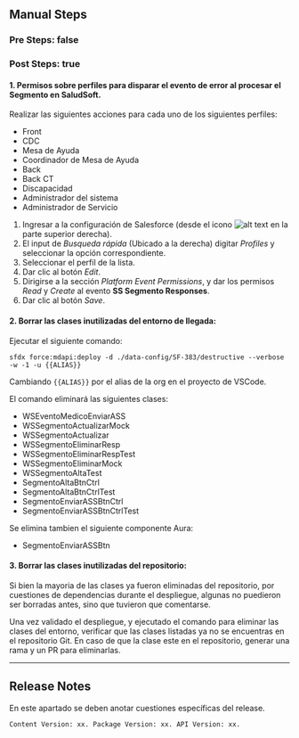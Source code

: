 ## Manual Steps
### Pre Steps: false

### Post Steps: true

#### 1. Permisos sobre perfiles para disparar el evento de error al procesar el Segmento en SaludSoft.

Realizar las siguientes acciones para cada uno de los siguientes perfiles:

* Front
* CDC
* Mesa de Ayuda
* Coordinador de Mesa de Ayuda
* Back
* Back CT
* Discapacidad
* Administrador del sistema
* Administrador de Servicio

1. Ingresar a la configuración de Salesforce (desde el icono ![alt text](https://res.cloudinary.com/hy4kyit2a/f_auto,fl_lossy,q_70/learn/modules/starting_force_com/starting_tour/images/es-MX/02e863126fef084a82dc1f96dea047ff_lex_setup_gear.png "Setup") en la parte superior derecha).
2. El input de *Busqueda rápida* (Ubicado a la derecha) digitar *Profiles* y seleccionar la opción correspondiente.
3. Seleccionar el perfil de la lista.
4. Dar clic al botón *Edit*.
5. Dirigirse a la sección *Platform Event Permissions*, y dar los permisos *Read* y *Create* al evento **SS Segmento Responses**.
6. Dar clic al botón *Save*.


#### 2. Borrar las clases inutilizadas del entorno de llegada:

Ejecutar el siguiente comando:

	sfdx force:mdapi:deploy -d ./data-config/SF-383/destructive --verbose -w -1 -u {{ALIAS}}

Cambiando <code>{{ALIAS}}</code> por el alias de la org en el proyecto de VSCode.

El comando eliminará las siguientes clases:

* WSEventoMedicoEnviarASS
* WSSegmentoActualizarMock
* WSSegmentoActualizar
* WSSegmentoEliminarResp
* WSSegmentoEliminarRespTest
* WSSegmentoEliminarMock
* WSSegmentoAltaTest
* SegmentoAltaBtnCtrl
* SegmentoAltaBtnCtrlTest
* SegmentoEnviarASSBtnCtrl
* SegmentoEnviarASSBtnCtrlTest

Se elimina tambien el siguiente componente Aura:
* SegmentoEnviarASSBtn

#### 3. Borrar las clases inutilizadas del repositorio:

Si bien la mayoria de las clases ya fueron eliminadas del repositorio, por cuestiones de dependencias durante el despliegue, algunas no puedieron ser borradas antes, sino que tuvieron que comentarse.

Una vez validado el despliegue, y ejecutado el comando para eliminar las clases del entorno, verificar que las clases listadas ya no se encuentras en el repositorio Git. En caso de que la clase este en el repositorio, generar una rama y un PR para eliminarlas.

--------

## Release Notes

En este apartado se deben anotar cuestiones específicas del release.

`Content Version: xx.
Package Version: xx.
API Version: xx.`